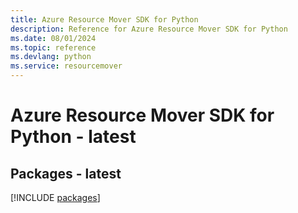 ```yaml
---
title: Azure Resource Mover SDK for Python
description: Reference for Azure Resource Mover SDK for Python
ms.date: 08/01/2024
ms.topic: reference
ms.devlang: python
ms.service: resourcemover
---
```

# Azure Resource Mover SDK for Python - latest
## Packages - latest
[!INCLUDE [packages](resource-mover-index.md)]